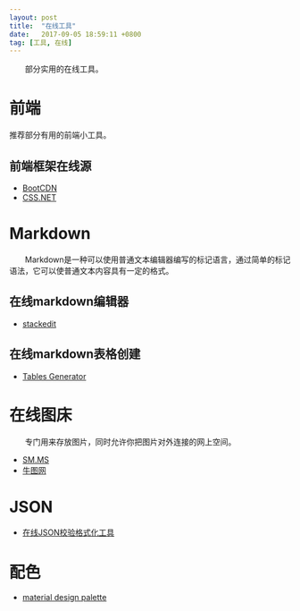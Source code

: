 ```yaml
---
layout: post
title:  "在线工具"
date:   2017-09-05 18:59:11 +0800
tag: [工具, 在线]
---
```


　　部分实用的在线工具。

# 前端

  推荐部分有用的前端小工具。

## 前端框架在线源

 - [BootCDN](http://www.bootcdn.cn/)
 - [CSS.NET](https://www.css.net/)

# Markdown

　　Markdown是一种可以使用普通文本编辑器编写的标记语言，通过简单的标记语法，它可以使普通文本内容具有一定的格式。

## 在线markdown编辑器

 - [stackedit](https://stackedit.io/editor#)

## 在线markdown表格创建

 - [Tables Generator](http://www.tablesgenerator.com/latex_tables)
 
# 在线图床

　　专门用来存放图片，同时允许你把图片对外连接的网上空间。

 - [SM.MS](https://sm.ms/) 
 - [牛图网](http://niupic.com/)
 
# JSON

 - [在线JSON校验格式化工具](http://www.bejson.com/)
 
# 配色

 - [ material design palette](https://www.materialpalette.com/)
 
 
